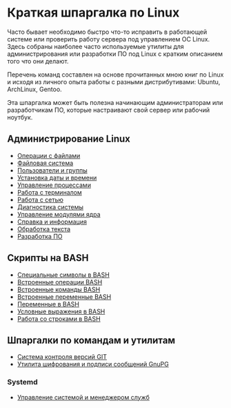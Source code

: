 # Краткая шпаргалка по Linux
Часто бывает необходимо быстро что-то исправить в работающей системе или проверить работу сервера под управлением ОС Linux. Здесь собраны наиболее часто используемые утилиты для администрирования или разработки ПО под Linux с кратким описанием того что они делают.

Перечень команд составлен на основе прочитанных мною книг по Linux и исходя из личного опыта работы с разными дистрибутивами: Ubuntu, ArchLinux, Gentoo.

Эта шпаргалка может быть полезна начинающим администраторам или разработчикам ПО, которые настраивают свой сервер или рабочий ноутбук.

## Администрирование Linux
   * [Операции с файлами](files.md)
   * [Файловая система](filesystem.md)
   * [Пользователи и группы](users.md)
   * [Установка даты и времени](time.md)
   * [Управление процессами](process.md)
   * [Работа с терминалом](terminal.md)
   * [Работа с сетью](network.md)
   * [Диагностика системы](system.md)
   * [Управление модулями ядра](kernel-modules.md)
   * [Справка и информация](help.md)
   * [Обработка текста](text.md)
   * [Разработка ПО](development.md)

## Скрипты на BASH
   * [Специальные символы в BASH](bash/special-symbols.md)
   * [Встроенные операции BASH](bash/operations.md)
   * [Встроенные команды BASH](bash/builtins.md)
   * [Встроенные переменные BASH](bash/shell-variables.md)
   * [Переменные в BASH](bash/variables.md)
   * [Условные выражения в BASH](bash/conditional-expressions.md)
   * [Работа со строками в BASH](bash/string-operations.md)

## Шпаргалки по командам и утилитам
   * [Система контроля версий GIT](tools/git.md)
   * [Утилита шифрования и подписи сообщений GnuPG](tools/systemd/gpg.md)
### Systemd
   * [Управление системой и менеджером служб](tools/systemd/systemctl.md)
